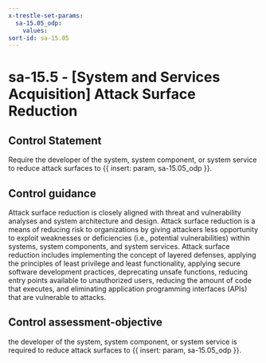 ```yaml
---
x-trestle-set-params:
  sa-15.05_odp:
    values:
sort-id: sa-15.05
---
```


# sa-15.5 - \[System and Services Acquisition\] Attack Surface Reduction

## Control Statement

Require the developer of the system, system component, or system service to reduce attack surfaces to {{ insert: param, sa-15.05_odp }}.

## Control guidance

Attack surface reduction is closely aligned with threat and vulnerability analyses and system architecture and design. Attack surface reduction is a means of reducing risk to organizations by giving attackers less opportunity to exploit weaknesses or deficiencies (i.e., potential vulnerabilities) within systems, system components, and system services. Attack surface reduction includes implementing the concept of layered defenses, applying the principles of least privilege and least functionality, applying secure software development practices, deprecating unsafe functions, reducing entry points available to unauthorized users, reducing the amount of code that executes, and eliminating application programming interfaces (APIs) that are vulnerable to attacks.

## Control assessment-objective

the developer of the system, system component, or system service is required to reduce attack surfaces to {{ insert: param, sa-15.05_odp }}.
